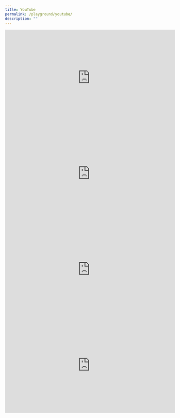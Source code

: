 ```yaml
---
title: YouTube
permalink: /playground/youtube/
description: ""
---
```

<iframe width="560" height="315" src="https://www.youtube.com/embed/mU5k-yTHqz4" title="YouTube video player" frameborder="0" allow="accelerometer; autoplay; clipboard-write; encrypted-media; gyroscope; picture-in-picture" allowfullscreen></iframe>


<iframe width="560" height="315" src="https://www.youtube.com/embed/NAPmBpn-_0E" title="YouTube video player" frameborder="0" allow="accelerometer; autoplay; clipboard-write; encrypted-media; gyroscope; picture-in-picture" allowfullscreen></iframe>

<iframe width="560" height="315" src="https://www.youtube.com/embed/kXYiU_JCYtU" title="YouTube video player" frameborder="0" allow="accelerometer; autoplay; clipboard-write; encrypted-media; gyroscope; picture-in-picture" allowfullscreen></iframe>


<iframe width="560" height="315" src="https://www.youtube.com/embed/jLRROkGGBfM" title="YouTube video player" frameborder="0" allow="accelerometer; autoplay; clipboard-write; encrypted-media; gyroscope; picture-in-picture" allowfullscreen></iframe>